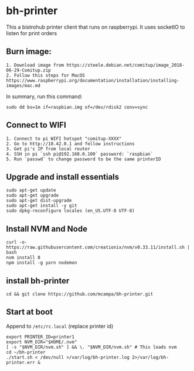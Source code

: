 # bh-printer

This a bistrohub printer client that runs on raspberrypi. It uses socketIO to listen for print orders

## Burn image:
    1. Download image from https://steele.debian.net/comitup/image_2018-06-29-Comitup.zip
    2. Follow this steps for MacOS https://www.raspberrypi.org/documentation/installation/installing-images/mac.md

In summary, run this command:
```
sudo dd bs=1m if=raspbian.img of=/dev/rdisk2 conv=sync
```

## Connect to WIFI

    1. Connect to pi WIFI hotspot "comitup-XXXX"
    2. Go to http://10.42.0.1 and follow instructions
    3. Get pi's IP from local router
    4. SSH in pi `ssh pi@192.168.0.100` password: `raspbian`
    5. Run `passwd` to change password to be the same printerID

## Upgrade and install essentials
```
sudo apt-get update
sudo apt-get upgrade
sudo apt-get dist-upgrade
sudo apt-get install -y git
sudo dpkg-reconfigure locales (en_US.UTF-8 UTF-8)
```

## Install NVM and Node
```
curl -o- https://raw.githubusercontent.com/creationix/nvm/v0.33.11/install.sh | bash
nvm install 8
npm install -g yarn nodemon
```

## install bh-printer
```
cd && git clone https://github.com/mcampa/bh-printer.git
```

## Start at boot
Append to `/etc/rc.local` (replace printer id)
```
export PRINTER_ID=printer1
export NVM_DIR="$HOME/.nvm"
[ -s "$NVM_DIR/nvm.sh" ] && \. "$NVM_DIR/nvm.sh" # This loads nvm
cd ~/bh-printer
./start.sh < /dev/null >/var/log/bh-printer.log 2>/var/log/bh-printer.err &
```
